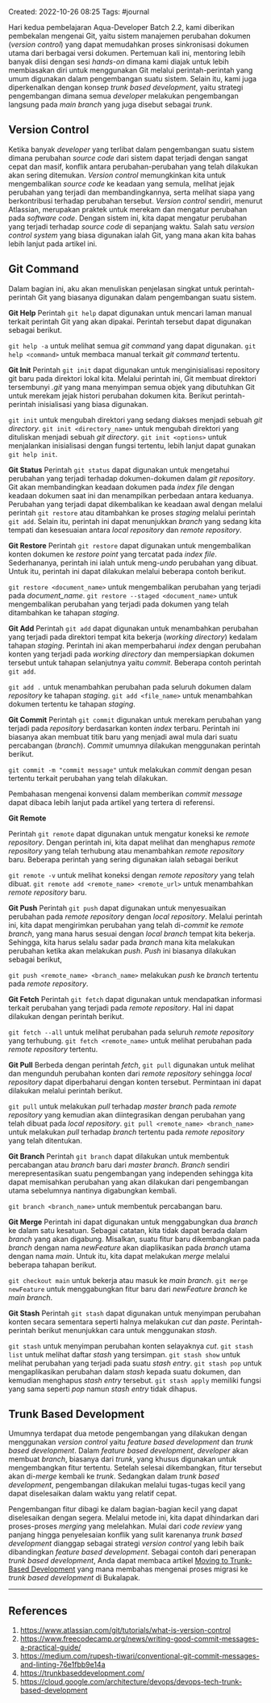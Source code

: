 Created: 2022-10-26 08:25
Tags: #journal 

Hari kedua pembelajaran Aqua-Developer Batch 2.2, kami diberikan pembekalan mengenai Git, yaitu sistem manajemen perubahan dokumen (*version control*) yang dapat memudahkan proses sinkronisasi dokumen utama dari berbagai versi dokumen. Pertemuan kali ini, mentoring lebih banyak diisi dengan sesi *hands-on* dimana kami diajak untuk lebih membiasakan diri untuk menggunakan Git melalui perintah-perintah yang umum digunakan dalam pengembangan suatu sistem. Selain itu, kami juga diperkenalkan dengan konsep *trunk based development*, yaitu strategi pengembangan dimana semua *developer* melakukan pengembangan langsung pada *main branch* yang juga disebut sebagai *trunk*.

## Version Control
Ketika banyak *developer* yang terlibat dalam pengembangan suatu sistem dimana perubahan *source code* dari sistem dapat terjadi dengan sangat cepat dan masif, konflik antara perubahan-perubahan yang telah dilakukan akan sering ditemukan. *Version control* memungkinkan kita untuk mengembalikan *source code* ke keadaan yang semula, melihat jejak perubahan yang terjadi dan membandingkannya, serta melihat siapa yang berkontribusi terhadap perubahan tersebut. *Version control* sendiri, menurut Atlassian, merupakan praktek untuk merekam dan mengatur perubahan pada *software code*. Dengan sistem ini, kita dapat mengatur perubahan yang terjadi terhadap *source code* di sepanjang waktu. Salah satu *version control system* yang biasa digunakan ialah Git, yang mana akan kita bahas lebih lanjut pada artikel ini.

## Git Command
Dalam bagian ini, aku akan menuliskan penjelasan singkat untuk perintah-perintah Git yang biasanya digunakan dalam pengembangan suatu sistem. 

**Git Help**
Perintah `git help` dapat digunakan untuk mencari laman manual terkait perintah Git yang akan dipakai. Perintah tersebut dapat digunakan sebagai berikut.

`git help -a` untuk melihat semua *git command* yang dapat digunakan.
`git help <command>` untuk membaca manual terkait *git command* tertentu.

**Git Init**
Perintah `git init` dapat digunakan untuk menginisialisasi repository git baru pada direktori lokal kita. Melalui perintah ini, Git membuat direktori tersembunyi *.git* yang mana menyimpan semua objek yang dibutuhkan Git untuk merekam jejak histori perubahan dokumen kita. Berikut perintah-perintah inisialisasi yang biasa digunakan.

`git init` untuk mengubah direktori yang sedang diakses menjadi sebuah *git directory*. 
`git init <directory_name>` untuk mengubah direktori yang dituliskan menjadi sebuah *git directory*.
`git init <options>` untuk menjalankan inisialisasi dengan fungsi tertentu, lebih lanjut dapat gunakan `git help init`.

**Git Status**
Perintah `git status` dapat digunakan untuk mengetahui perubahan yang terjadi terhadap dokumen-dokumen dalam *git repository*. Git akan membandingkan keadaan dokumen pada *index file* dengan keadaan dokumen saat ini dan menampilkan perbedaan antara keduanya. Perubahan yang terjadi dapat dikembalikan ke keadaan awal dengan melalui perintah `git restore`  atau ditambahkan ke proses *staging* melalui perintah `git add`. Selain itu, perintah ini dapat menunjukkan *branch* yang sedang kita tempati dan kesesuaian antara *local repository* dan *remote repository*.

**Git Restore**
Perintah `git restore` dapat digunakan untuk mengembalikan konten dokumen ke *restore point* yang tercatat pada *index file*. Sederhananya, perintah ini ialah untuk meng-*undo* perubahan yang dibuat. Untuk itu, perintah ini dapat dilakukan melalui beberapa contoh berikut.

`git restore <document_name>` untuk mengembalikan perubahan yang terjadi pada *document_name*.
`git restore --staged <document_name>` untuk mengembalikan perubahan yang terjadi pada dokumen yang telah ditambahkan ke tahapan *staging*.

**Git Add**
Perintah `git add` dapat digunakan untuk menambahkan perubahan yang terjadi pada direktori tempat kita bekerja (*working directory*) kedalam tahapan *staging*. Perintah ini akan memperbaharui *index* dengan perubahan konten yang terjadi pada *working directory* dan mempersiapkan dokumen tersebut untuk tahapan selanjutnya yaitu *commit*. Beberapa contoh perintah `git add`.

`git add .` untuk menambahkan perubahan pada seluruh dokumen dalam *repository* ke tahapan *staging*.
`git add <file_name>` untuk menambahkan dokumen tertentu ke tahapan *staging*.

**Git Commit**
Perintah `git commit` digunakan untuk merekam perubahan yang terjadi pada *repository* berdasarkan konten *index* terbaru. Perintah ini biasanya akan membuat titik baru yang menjadi awal mula dari suatu percabangan (*branch*). *Commit* umumnya dilakukan menggunakan perintah berikut.

`git commit -m "commit message"` untuk melakukan *commit* dengan pesan tertentu terkait perubahan yang telah dilakukan.

Pembahasan mengenai konvensi dalam memberikan *commit message* dapat dibaca lebih lanjut pada artikel yang tertera di referensi.

**Git Remote**

Perintah `git remote` dapat digunakan untuk mengatur koneksi ke *remote repository*. Dengan perintah ini, kita dapat melihat dan menghapus *remote repository* yang telah terhubung atau menambahkan *remote repository* baru. Beberapa perintah yang sering digunakan ialah sebagai berikut

`git remote -v` untuk melihat koneksi dengan *remote repository* yang telah dibuat.
`git remote add <remote_name> <remote_url>` untuk menambahkan *remote repository* baru.

**Git Push**
Perintah `git push` dapat digunakan untuk menyesuaikan perubahan pada *remote repository* dengan *local repository*. Melalui perintah ini, kita dapat mengirimkan perubahan yang telah di-*commit* ke *remote branch*, yang mana harus sesuai dengan *local branch* tempat kita bekerja. Sehingga, kita harus selalu sadar pada *branch* mana kita melakukan perubahan ketika akan melakukan *push*. *Push* ini biasanya dilakukan sebagai berikut,

`git push <remote_name> <branch_name>` melakukan *push* ke *branch* tertentu pada *remote repository*.

**Git Fetch**
Perintah `git fetch` dapat digunakan untuk mendapatkan informasi terkait perubahan yang terjadi pada *remote repository*. Hal ini dapat dilakukan dengan perintah berikut.

`git fetch --all` untuk melihat perubahan pada seluruh *remote repository* yang terhubung.
`git fetch <remote_name>` untuk melihat perubahan pada *remote repository* tertentu.

**Git Pull**
Berbeda dengan perintah *fetch*, `git pull` digunakan untuk melihat dan mengunduh perubahan konten dari *remote repository* sehingga *local repository* dapat diperbaharui dengan konten tersebut. Permintaan ini dapat dilakukan melalui perintah berikut.

`git pull` untuk melakukan *pull* terhadap *master branch* pada *remote repository* yang kemudian akan diintegrasikan dengan perubahan yang telah dibuat pada *local repository*.
`git pull <remote_name> <branch_name>` untuk melakukan *pull* terhadap *branch* tertentu pada *remote repository* yang telah ditentukan.

**Git Branch**
Perintah `git branch` dapat dilakukan untuk membentuk percabangan atau *branch* baru dari *master branch*. *Branch* sendiri merepresentasikan suatu pengembangan yang independen sehingga kita dapat memisahkan perubahan yang akan dilakukan dari pengembangan utama sebelumnya nantinya digabungkan kembali.

`git branch <branch_name>` untuk membentuk percabangan baru.

**Git Merge**
Perintah ini dapat digunakan untuk menggabungkan dua *branch* ke dalam satu kesatuan. Sebagai catatan, kita tidak dapat berada dalam *branch* yang akan digabung. Misalkan, suatu fitur baru dikembangkan pada *branch* dengan nama *newFeature* akan diaplikasikan pada *branch* utama dengan nama *main*. Untuk itu, kita dapat melakukan *merge* melalui beberapa tahapan berikut.

`git checkout main` untuk bekerja atau masuk ke *main branch*.
`git merge newFeature` untuk menggabungkan fitur baru dari *newFeature branch* ke *main branch*.

**Git Stash**
Perintah `git stash` dapat digunakan untuk menyimpan perubahan konten secara sementara seperti halnya melakukan *cut* dan *paste*. Perintah-perintah berikut menunjukkan cara untuk menggunakan *stash*.

`git stash` untuk menyimpan perubahan konten selayaknya *cut*.
`git stash list` untuk melihat daftar *stash* yang tersimpan.
`git stash show` untuk melihat perubahan yang terjadi pada suatu *stash entry*.
`git stash pop` untuk mengaplikasikan perubahan dalam *stash* kepada suatu dokumen, dan kemudian menghapus *stash entry* tersebut.
`git stash apply` memiliki fungsi yang sama seperti *pop* namun *stash entry* tidak dihapus.

## Trunk Based Development
Umumnya terdapat dua metode pengembangan yang dilakukan dengan menggunakan *version control* yaitu *feature based development* dan *trunk based development*. Dalam *feature based development*, *developer* akan membuat *branch*, biasanya dari *trunk*, yang khusus digunakan untuk mengembangkan fitur tertentu. Setelah selesai dikembangkan, fitur tersebut akan di-*merge* kembali ke *trunk*. Sedangkan dalam *trunk based development*, pengembangan dilakukan melalui tugas-tugas kecil yang dapat diselesaikan dalam waktu yang relatif cepat.

Pengembangan fitur dibagi ke dalam bagian-bagian kecil yang dapat diselesaikan dengan segera. Melalui metode ini, kita dapat dihindarkan dari proses-proses *merging* yang melelahkan. Mulai dari *code review* yang panjang hingga penyelesaian konflik yang sulit karenanya *trunk based development* dianggap sebagai strategi *version control* yang lebih baik dibandingkan *feature based development*. Sebagai contoh dari penerapan *trunk based development*, Anda dapat membaca artikel [Moving to Trunk-Based Development](https://medium.com/inside-bukalapak/moving-to-trunk-based-development-6efa394c681c) yang mana membahas mengenai proses migrasi ke *trunk based development* di Bukalapak.


---
## References
1. https://www.atlassian.com/git/tutorials/what-is-version-control
2. https://www.freecodecamp.org/news/writing-good-commit-messages-a-practical-guide/
3. https://medium.com/rupesh-tiwari/conventional-git-commit-messages-and-linting-76e1fbb9e14a
4. https://trunkbaseddevelopment.com/
5. https://cloud.google.com/architecture/devops/devops-tech-trunk-based-development
